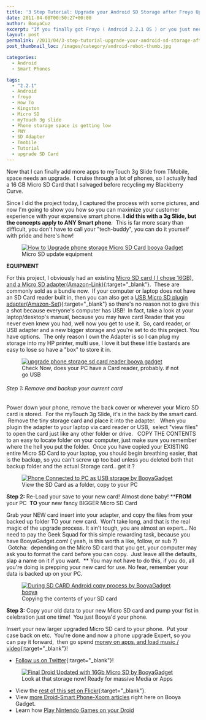 ```yaml
---
title: '3 Step Tutorial: Upgrade your Android SD Storage after Froyo Update'
date: 2011-04-08T00:50:27+00:00
author: BooyaCuz
excerpt: "If you finally got Froyo ( Android 2.2.1 OS ) or you just need to increase the add on storage for your Smart Phone, here's a short walkthrough and tutorial."
layout: post
permalink: /2011/04/3-step-tutorial-upgrade-your-android-sd-storage-after-froyo-update.html
post_thumbnail_loc: /images/category/android-robot-thumb.jpg

categories:
  - Android
  - Smart Phones

tags:
  - "2.2.1"
  - Android
  - froyo
  - How To
  - Kingston
  - Micro SD
  - myTouch 3g slide
  - Phone storage space is getting low
  - PNY
  - SD Adapter
  - Tmobile
  - Tutorial
  - upgrade SD Card
---
```

Now that I can finally add more apps to myTouch 3g Slide from TMobile, space needs an upgrade.  I cruise through a lot of phones, so I actually had a 16 GB Micro SD Card that I salvaged before recycling my Blackberry Curve.

Since I did the project today, I captured the process with some pictures, and now I'm going to show you how so you can maximize your customer experience with your expensive smart phone.  **I did this with a 3g Slide, but the concepts apply to ANY Smart phone**.  This is far more scary than difficult, you don't have to call your "tech-buddy", you can do it yourself with pride and here's how!
<figure>
	<a href="{{ site.cdn-url }}/wp-content/uploads/2011/04/Micro-SD-update-equipment.jpg">
    <img src="{{ site.cdn-url }}/wp-content/uploads/2011/04/Micro-SD-update-equipment-640.jpg" 
         alt="How to Upgrade phone storage Micro SD Card booya Gadget" title="Micro SD update equipment"></a>
	<figcaption>Micro SD update equipment</figcaption>
</figure>

**EQUIPMENT**

For this project, I obviously had an existing [Micro SD card ( I chose 16GB), and a Micro SD adapter(Amazon-Link)](http://amzn.to/2kXE5wC){:target="_blank"}.  These are commonly sold as a bundle now.  If your computer or laptop does not have an SD Card reader built in, then you can also get a [USB Micro SD plugin adapter(Amazon-Set)](http://amzn.to/2lbKQWX){:target="_blank"} so there's no reason not to give this a shot because everyone's computer has USB!  In fact, take a look at your laptop/desktop's manual, because you may have card Reader that you never even knew you had, well now you get to use it.  So, card reader, or USB adapter and a new bigger storage and you're set to do this project. You have options.  The only reason I own the Adapter is so I can plug my storage into my HP printer, multi use, I love it but these little bastards are easy to lose so have a "box" to store it in.
<figure>
	<a href="{{ site.cdn-url }}/wp-content/uploads/2011/04/SD-Card-Reader-Laptop-Input.jpg">
    <img src="{{ site.cdn-url }}/wp-content/uploads/2011/04/SD-Card-Reader-Laptop-Input-640.jpg" 
         alt="upgrade phone storage sd card reader booya gadget" title="Check Now, does your PC have a Card reader, probably. if not go USB"></a>
	<figcaption>Check Now, does your PC have a Card reader, probably. if not go USB</figcaption>
</figure>

###### Step 1: Remove and backup your current card
Power down your phone, remove the back cover or wherever your Micro SD card is stored.  For the myTouch 3g Slide, it's in the back by the smart card.  Remove the tiny storage card and place it into the adapter.   When you plugin the adapter to your laptop via card reader or USB,  select "view files" to open the card just like any other folder or drive.   COPY THE CONTENTS to an easy to locate folder on your computer, just make sure you remember where the hell you put the folder.  Once you have copied your EXISTING entire Micro SD Card to your laptop, you should begin breathing easier, that is the backup, so you can't screw up too bad unless you deleted both that backup folder and the actual Storage card.. get it ?
<figure>
	<a href="{{ site.cdn-url }}/wp-content/uploads/2011/04/phone-connected-to-pc-as-usb-storage_booya-gadget.jpg">
    <img src="{{ site.cdn-url }}/wp-content/uploads/2011/04/phone-connected-to-pc-as-usb-storage_booya-gadget-640.jpg" 
         alt="Phone Connected to PC as USB storage by BooyaGadget" title="View the SD Card as a folder, copy to your PC"></a>
	<figcaption>View the SD Card as a folder, copy to your PC</figcaption>
</figure>

**Step 2:** Re-Load your save to your new card! Almost done baby! ****FROM** your PC  **TO** your new fancy BIGGER Micro SD Card
  
Grab your NEW card insert into your adapter, and copy the files from your backed up folder TO your new card.  Won't take long, and that is the real magic of the upgrade process. It ain't tough, you are almost an expert&#8230; No need to pay the Geek Squad for this simple rewarding task, because you have BooyaGadget.com! ( yeah, is this worth a like, follow, or sub ?)  Gotcha:  depending on the Micro SD card that you get, your computer may ask you to format the card before you can copy.  Just leave all the defaults, slap a name on it if you want.  ** You may not have to do this, if you do, all you're doing is prepping your new card for use. No fear, remember your data is backed up on your PC.
<figure>
	<a href="{{ site.cdn-url }}/wp-content/uploads/2011/04/during-copy-process_booya.jpg">
    <img src="{{ site.cdn-url }}/wp-content/uploads/2011/04/during-copy-process_booya.jpg" 
         alt="During SD CARD Android copy process by BooyaGadget booya" title="Copying the contents of your SD card"></a>
	<figcaption>Copying the contents of your SD card</figcaption>
</figure>

**Step 3:** Copy your old data to your new Micro SD card and pump your fist in celebration just one time!  You just Booya'd your phone.

Insert your new larger upgraded Micro SD card to your phone.  Put your case back on etc.  You're done and now a phone upgrade Expert, so you can pay it forward,  then go spend [money on apps, and load music / video](https://play.google.com/store/apps?hl=en){:target="_blank"}!  

* [Follow us on Twitter](https://twitter.com/BooyaGadget){:target="_blank"}!
<figure>
	<a href="{{ site.cdn-url }}/wp-content/uploads/2011/04/final-droid-updated-with-16gb-micro-sd-booya-gadget.jpg">
    <img src="{{ site.cdn-url }}/wp-content/uploads/2011/04/final-droid-updated-with-16gb-micro-sd-booya-gadget-400.jpg" 
         alt="Final Droid Updated with 16Gb Micro SD by BooyaGadget" title="Look at that storage now! Ready for massive Media or Apps"></a>
	<figcaption>Look at that storage now! Ready for massive Media or Apps</figcaption>
</figure>

* View the [rest of this set on Flickr](https://www.flickr.com/photos/booyagadget/albums/72157626328089705){:target="_blank"}.
* View [more Droid-Smart Phone-Xoom articles](/category/android) right here on Booya Gadget.
* Learn how [Play Nintendo Games on your Droid](/2011/04/best-xoom-apps-play-nintendo-on-xoom-or-android-with-wii-remote.html)